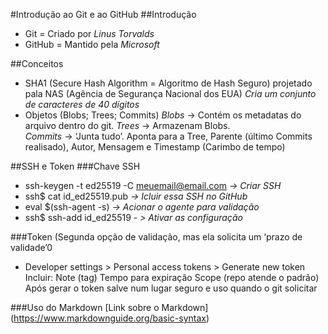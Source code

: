 #Introdução ao Git e ao GitHub
##Introdução
 - Git = Criado por _Linus Torvalds_
 - GitHub = Mantido pela _Microsoft_
	
##Conceitos
 - SHA1 (Secure Hash Algorithm = Algoritmo de Hash Seguro) projetado pala NAS (Agência de Segurança Nacional dos EUA)
 	_Cria um conjunto de caracteres de 40 dígitos_
 - Objetos (Blobs; Trees; Commits)
	_Blobs_ -> Contém os metadatas do arquivo dentro do git.
	_Trees_ -> Armazenam Blobs.			
	_Commits_ -> ‘Junta tudo’. Aponta para a Tree, Parente (último Commits realisado), Autor, Mensagem e Timestamp (Carimbo de tempo)
				

##SSH e Token
###Chave SSH
 - ssh-keygen -t ed25519 -C meuemail@email.com _-> Criar SSH_
 - ssh$ cat id_ed25519.pub _-> Icluir essa SSH no GitHub_
 - eval $(ssh-agent -s) _-> Acionar o agente para validação_
 - ssh$ ssh-add id_ed25519 _- > Ativar as configuração_

###Token (Segunda opção de validação, mas ela solicita um ‘prazo de validade’0
 - Developer settings > Personal access tokens > Generate new token
	Incluir:
		Note (tag)
		Tempo para expiração
		Scope (repo atende o padrão)
		Após gerar o token salve num lugar seguro e uso quando o git solicitar
		

###Uso do Markdown
[Link sobre o Markdown] (https://www.markdownguide.org/basic-syntax)
